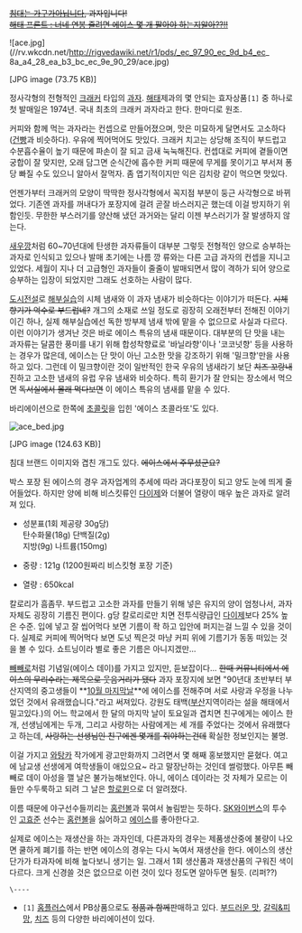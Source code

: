 <del>[침대](%EC%B9%A8%EB%8C%80.md)[는 가구가아닙니다](%EC%97%90%EC%9D%B4%EC%8A%A4%EC%B9%A8%EB%8C%80.md), 과자입니다!</del>  
<del>[해태 프론트 : 너네 연봉 줄려면 에이스 몇 개 팔아야 하는지알아??!!](%ED%95%B4%ED%83%9C%20%ED%83%80%EC%9D%B4%EA%B1%B0%EC%A6%88.md)</del>

![ace.jpg](//rv.wkcdn.net/http://rigvedawiki.net/r1/pds/_ec_97_90_ec_9d_b4_ec_
8a_a4_28_ea_b3_bc_ec_9e_90_29/ace.jpg)

[JPG image (73.75 KB)]

  
정사각형의 전형적인 [크래커](%ED%81%AC%EB%9E%98%EC%BB%A4.md) 타입의
[과자](%EA%B3%BC%EC%9E%90.md). [해태](%ED%95%B4%ED%83%9C.md)제과의 몇 안되는
효자상품`[1]` 중 하나로 첫 발매일은 1974년. 국내 최초의 크래커 과자라고 한다. 한마디로 원조.

커피와 함께 먹는 과자라는 컨셉으로 만들어졌으며, 맛은 미묘하게 달면서도 고소하다([건빵](%EA%B1%B4%EB%B9%B5.md)과
비슷하다). 우유에 찍어먹어도 맛있다. 크래커 치고는 상당해 조직이 부드럽고 수분흡수율이 높기 때문에 파손이 잘 되고 금새 눅눅해진다.
컨셉대로 커피에 곁들이면 궁합이 잘 맞지만, 오래 담그면 순식간에 흡수한 커피 때문에 무게를 못이기고 부서져 퐁당 빠질 수도 있으니 알아서
잘먹자. 좀 엽기적이지만 익은 김치랑 같이 먹으면 맛있다.

언젠가부터 크래커의 모양이 딱딱한 정사각형에서 꼭지점 부분이 둥근 사각형으로 바뀌었다. 기존엔 과자를 꺼내다가 포장지에 걸려 곧잘 바스러지곤
했는데 이걸 방지하기 위함인듯. 무한한 부스러기를 양산해 냈던 과거와는 달리 이젠 부스러기가 잘 발생하지 않는다.

[새우깡](%EC%83%88%EC%9A%B0%EA%B9%A1.md)처럼 60~70년대에 탄생한 과자류들이 대부분 그렇듯 전형적인 양으로
승부하는 과자로 인식되고 있으나 발매 초기에는 나름 깡 류와는 다른 고급 과자의 컨셉을 지니고 있었다. 세월이 지나 더 고급형인 과자들이
줄줄이 발매되면서 많이 격하가 되어 양으로 승부하는 입장이 되었지만 그래도 선호하는 사람이 많다.

[도시전설](%EB%8F%84%EC%8B%9C%EC%A0%84%EC%84%A4.md)로
[해부실습](%ED%95%B4%EB%B6%80%EC%8B%A4%EC%8A%B5.md)의 시체 냄새와 이 과자 냄새가 비슷하다는 이야기가
떠돈다. <del>시체향기가 억수로 부드럽네?</del> 개그의 소재로 쓰일 정도로 굉장히 오래전부터 전해진 이야기이긴 하나, 실제
해부실습에선 독한 방부제 냄새 밖에 맡을 수 없으므로 사실과 다르다. 이런 이야기가 생겨난 것은 바로 에이스 특유의 냄새 때문이다. 대부분의
단 맛을 내는 과자류는 달콤한 풍미를 내기 위해 합성착향료로 '바닐라향'이나 '코코넛향' 등을 사용하는 경우가 많은데, 에이스는 단 맛이
아닌 고소한 맛을 강조하기 위해 '밀크향'만을 사용하고 있다. 그런데 이 밀크향이란 것이 일반적인 한국 우유의 냄새라기 보단 <del>치즈
꼬랑내</del> 진하고 고소한 냄새의 유럽 우유 냄새와 비슷하다. 특히 환기가 잘 안되는 장소에서 먹으면 <del>독서실에서 몰래
먹다보면</del> 이 에이스 특유의 냄새를 맡을 수 있다.

바리에이션으로 한쪽에 [초콜릿](%EC%B4%88%EC%BD%9C%EB%A6%BF.md)을 입힌 '에이스 초콜라또'도 있다.

![ace_bed.jpg](//rv.wkcdn.net/http://rigvedawiki.net/r1/pds/ace_bed.jpg)

[JPG image (124.63 KB)]

  
침대 브랜드 이미지와 겹친 개그도 있다. <del>에이스에서 주무셨군요?</del>

박스 포장 된 에이스의 경우 과자업계의 추세에 따라 과다포장이 되고 양도 눈에 띄게 줄어들었다. 하지만 양에 비해 비스킷류인
[다이제](%EB%8B%A4%EC%9D%B4%EC%A0%9C.md)와 더불어 열량이 매우 높은 과자로 알려져 있다.

  * 성분표(1회 제공량 30g당)  
탄수화물(18g) 단백질(2g)  
지방(9g) 나트륨(150mg)

  * 중량 : 121g (1200원짜리 비스킷형 포장 기준)
  * 열량 : 650kcal  

칼로리가 흠좀무. 부드럽고 고소한 과자를 만들기 위해 넣은 유지의 양이 엄청나서, 과자 자체도 굉장히 기름진 편이다. g당 칼로리로만 치면
전투식량급인 [다이제](%EB%8B%A4%EC%9D%B4%EC%A0%9C.md)보다 25% 높은 수준. 입에 넣고 잘 씹어먹다 보면
기름이 좍 하고 입안에 퍼지는걸 느낄 수 있을 것이다. 실제로 커피에 찍어먹다 보면 도넛 찍은것 마냥 커피 위에 기름기가 동동 떠있는 것을
볼 수 있다. 쇼트닝이라 별로 좋은 기름은 아니지겠만...

[빼빼로](%EB%B9%BC%EB%B9%BC%EB%A1%9C.md)처럼 기념일(에이스 데이)를 가지고 있지만, 듣보잡이다...
<del>한때 커뮤니티에서 에이스의 무리수라는 제목으로 웃음거리가 됐다</del> 과자 포장지에 보면 "90년대 초반부터 부산지역의
중고생들이 **[10월 마지막날](%ED%95%BC%EB%9F%AC%EC%9C%88.md)**에 에이스를 전해주며 서로 사랑과 우정을
나누었던 것에서 유래했습니다."라고 써져있다. 강원도 태백([부산](%EB%B6%80%EC%82%B0.md)지역이라는 설을 해태에서
밀고있다.)의 어느 학교에서 한 달의 마지막 날이 토요일과 겹치면 친구에게는 에이스 한개, 선생님에게는 두개, 그리고 사랑하는 사람에게는 세
개를 주었다는 것에서 유래했다고 하는데, <del>사랑하는 선생님인 친구에겐 몇개를 줘야하는건데</del> 확실한 정보인지는 불명.

이걸 가지고 [와탕카](%EC%99%80%ED%83%95%EC%B9%B4.md) 작가에게 광고만화까지 그려면서 몇 해째 홍보했지만
묻혔다. 여고에 남교생 선생에게 여학생들이 애있으요~ 라고 말장난하는 것인데 썰렁했다. 아무튼 빼빼로 데이 아성을 깰 날은 불가능해보인다.
아니, 에이스 데이라는 것 자체가 모르는 이들만 수두룩하고 되려 그 날은
[할로윈](%ED%95%A0%EB%A1%9C%EC%9C%88.md)으로 더 알려졌다.

이름 때문에 야구선수들끼리는 [홈런볼](%ED%99%88%EB%9F%B0%EB%B3%BC.md)과 묶여서 놀림받는 듯하다. [SK와이번스](SK%20%EC%99%80%EC%9D%B4%EB%B2%88%EC%8A%A4.md)의 투수인
[고효준](%EA%B3%A0%ED%9A%A8%EC%A4%80.md) 선수는
[홈런볼](%ED%99%88%EB%9F%B0%EB%B3%BC.md)을 싫어하고
[에이스](%EC%97%90%EC%9D%B4%EC%8A%A4.md)를 좋아한다고.

실제로 에이스는 재생산을 하는 과자인데, 다른과자의 경우는 제품생산중에 불량이 나오면 쿨하게 폐기를 하는 반면 에이스의 경우는 다시 녹여서
재생산을 한다. 에이스의 생산단가가 타과자에 비해 높다보니 생기는 일. 그래서 1회 생산품과 재생산품의 구워진 색이 다르다. 크게 신경쓸
것은 없으므로 이런 것이 있다 정도면 알아두면 될듯. (리퍼??)

`\----`

  * `[1]` [홈플러스](%ED%99%88%ED%94%8C%EB%9F%AC%EC%8A%A4.md)에서 PB상품으로도 <del>정품과 함께</del>판매하고 있다. [부드러운 맛](http://image.homeplus.co.kr/UserFiles/Goods/800/106282878_1.jpg), [갈릭&피망](http://image.homeplus.co.kr/UserFiles/Pressimages/66/800/106282966_0.jpg), [치즈](http://image.homeplus.co.kr/UserFiles/Pressimages/86/800/106282886_0.jpg) 등의 다양한 바리에이션이 있다.

